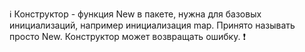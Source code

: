 ℹ️ Конструктор - функция New в пакете, нужна для базовых инициализаций, например инициализация map. Принято называть просто New.
Конструктор может возвращать ошибку. ❗

